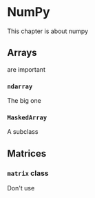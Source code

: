 # NumPy

This chapter is about numpy

## Arrays

are important

### `ndarray`

The big one

### `MaskedArray`

A subclass

## Matrices

### `matrix` class

Don't use
